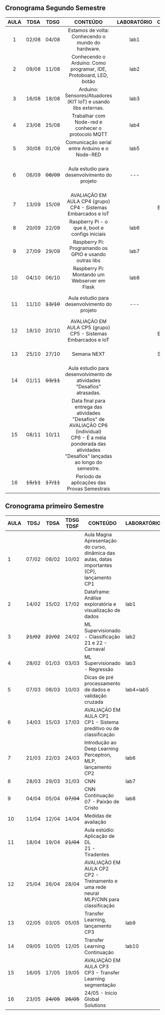 ## Cronograma Segundo Semestre

| AULA | TDSA | TDSG | CONTEÚDO | LABORATÓRIO | OBSERVAÇÃO | Feriados |
|:---:|:---:|:---:|:---:|:---:|:---:|:---:|
| 1 | 02/08 | 04/08 | Estamos de volta: Conhecendo o mundo do hardware. | lab1 | 02/08 - Retorno das aulas |  |
| 2 | 09/08 | 11/08 | Conhecendo o Arduino: Como programar, IDE, Protoboard, LED, botão | lab2 |  |  |
| 3 | 16/08 | 18/08 | Arduino: Sensores/Atuadores (KIT IoT) e usando libs externas. | lab3 |  |  |
| 4 | 23/08 | 25/08 | Trabalhar com Node-red e conhecer o protocolo MQTT | lab4 |  |  |
| 5 | 30/08 | 01/09 | Comunicação serial entre Arduino e o Node-RED | lab5 |  |  |
| 6 | 06/09 | <s>08/09</s> | Aula estudio para desenvolvimento do projeto | --- |  | 07/09 (quinta-feira) - Independência do Brasil |
| 7 | 13/09 | 15/09 | AVALIAÇÃO EM AULA CP4 (grupo)<br>CP4 - Sistemas Embarcados e IoT |  | AVALIAÇÃO EM AULA CP4 | Entrega - CP4 |
| 8 | 20/09 | 22/09 | Raspberry Pi - o que é, boot e configs iniciais | lab6 |  |  |
| 9 | 27/09 | 29/09 | Raspberry Pi: Programando os GPIO e usando outras libs  | lab7 |  |  |
| 10 | 04/10 | 06/10 | Raspberry Pi: Montando um Webserver em Flask | lab8 |  |  |
| 11 | 11/10 | <s>13/10</s> | Aula estudio para desenvolvimento do projeto | --- |  | 12/10 (quinta-feira) - N. Sr.a Aparecida |
| 12 | 18/10 | 20/10 | AVALIAÇÃO EM AULA CP5 (grupo)<br>CP5 - Sistemas Embarcados e IoT |  | AVALIAÇÃO EM AULA CP5 | Entrega - CP5 |
| 13 | 25/10 | 27/10 | Semana NEXT |  | Semana NEXT | 28/10 (sabado) - NEXT |
| 14 | 01/11 | <s>03/11</s> | Aula estudio para desenvolvimento de atividades "Desafios" atrasadas. |  |  | 02/11 (quinta-feira) - Finados |
| 15 | 08/11 | 10/11 | Data final para entrega das atividades "Desafios" de AVALIAÇÃO CP6 (individual)<br>CP6 - É a méia ponderada das atividades "Desafios" lançadas ao longo do semestre. |  | NOTA CP6 |  |
| 16 | <s>15/11</s> | <s>17/11</s> | Período de aplicações das Provas Semestrais |  | Provas |  |






## Cronograma primeiro Semestre

| AULA | TDSJ  | TDSA  | TDSG<br>TDSF | CONTEÚDO                                                                                        | LABORATÓRIO | OBSERVAÇÃO            |
| ---- | ----- | ----- | ------------ | ----------------------------------------------------------------------------------------------- | ----------- | --------------------- |
| 1    | 07/02 | 08/02 | 10/02        | Aula Magna<br>Apresentação do curso, dinâmica das aulas, datas importantes (CP), lançamento CP1 |             | Dinâmica offline      |
| 2    | 14/02 | 15/02 | 17/02        | Dataframe: Análise exploratória e visualização de dados                                         | lab1        |                       |
| 3    | <s>21/02</s> | <s>22/02</s> | 24/02        | ML Supervisionado - Classificação<br>21 e 22 - Carnaval                                         | lab2        |                       |
| 4    | 28/02 | 01/03 | 03/03        | ML Supervisionado - Regressão                                                                   | lab3        |                       |
| 5    | 07/03 | 08/03 | 10/03        | Dicas de pré processamento de dados e validação cruzada                                         | lab4+lab5   |                       |
| 6    | 14/03 | 15/03 | 17/03        | AVALIAÇÃO EM AULA CP1<br>CP1 - Sistema preditivo ou de classificação                            |             | AVALIAÇÃO EM AULA CP1 |
| 7    | 21/03 | 22/03 | 24/03        | Introdução ao Deep Learning<br>Perceptron, MLP, lançamento CP2                                  | lab6        |                       |
| 8    | 28/03 | 29/03 | 31/03        | CNN                                                                                             | lab7        |                       |
| 9    | 04/04 | 05/04 | <s>07/04</s>        | CNN Continuação<br>07 - Paixão de Cristo                                                        | lab8        |                       |
| 10   | 11/04 | 12/04 | 14/04        | Medidas de avaliação                                                                            |             |                       |
| 11   | 18/04 | 19/04 | <s>21/04</s>        | Aula estúdio: Aplicação de DL<br>21 - Tiradentes                                                |             |                       |
| 12   | 25/04 | 26/04 | 28/04        | AVALIAÇÃO EM AULA CP2<br>CP2 - Treinamento e uma rede neural MLP/CNN para classificação         |             | AVALIAÇÃO EM AULA CP2 |
| 13   | 02/05 | 03/05 | 05/05        | Transfer Learning, lançamento CP3                                                               | lab9        |                       |
| 14   | 09/05 | 10/05 | 12/05        | Transfer Learning Continuação                                                                   | lab10       |                       |
| 15   | 16/05 | 17/05 | 19/05        | AVALIAÇÃO EM AULA CP3<br>CP3 - Transfer Learning segmentação                                    |             | AVALIAÇÃO EM AULA CP3 |
| 16   | 23/05 | <s>24/05</s> | <s>26/05</s>        | 24/05 - Inicio Global Solutions                                                                 |             |